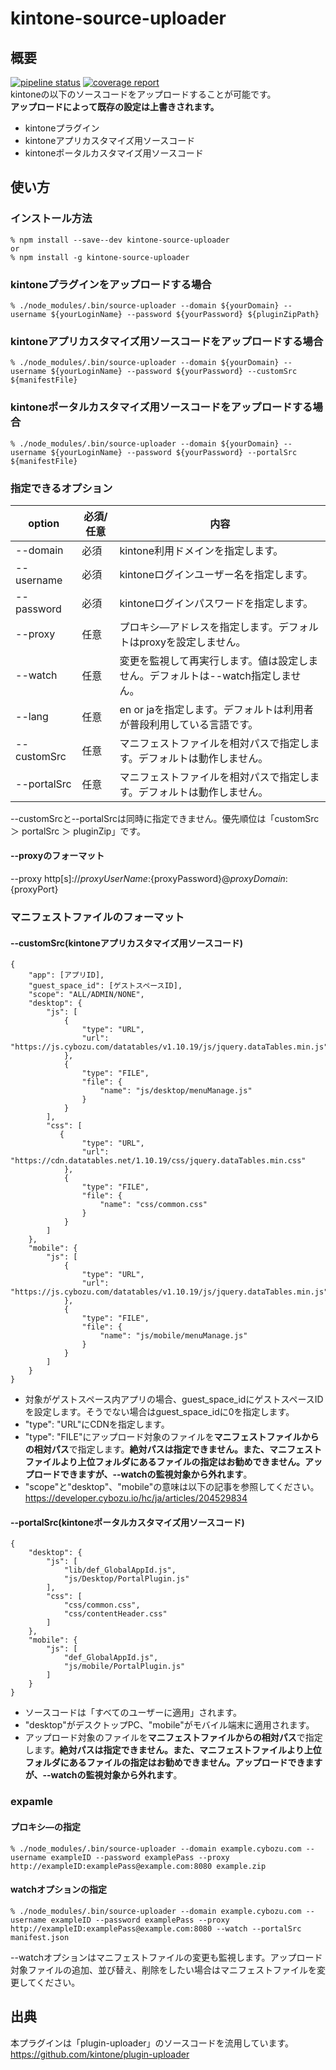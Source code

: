 # kintone-source-uploader
## 概要
[![pipeline status](https://gitlab.com/k-masa2501/kintone-source-uploader/badges/develop/pipeline.svg)](https://gitlab.com/k-masa2501/kintone-source-uploader/commits/develop)
[![coverage report](https://gitlab.com/k-masa2501/kintone-source-uploader/badges/develop/coverage.svg)](https://gitlab.com/k-masa2501/kintone-source-uploader/commits/develop)  
kintoneの以下のソースコードをアップロードすることが可能です。  
**アップロードによって既存の設定は上書きされます。**  
- kintoneプラグイン  
- kintoneアプリカスタマイズ用ソースコード  
- kintoneポータルカスタマイズ用ソースコード  

## 使い方
### インストール方法
```
% npm install --save--dev kintone-source-uploader
or
% npm install -g kintone-source-uploader
```
  
### kintoneプラグインをアップロードする場合
```
% ./node_modules/.bin/source-uploader --domain ${yourDomain} --username ${yourLoginName} --password ${yourPassword} ${pluginZipPath}
```
  
### kintoneアプリカスタマイズ用ソースコードをアップロードする場合
```
% ./node_modules/.bin/source-uploader --domain ${yourDomain} --username ${yourLoginName} --password ${yourPassword} --customSrc ${manifestFile}
```
  
### kintoneポータルカスタマイズ用ソースコードをアップロードする場合
```
% ./node_modules/.bin/source-uploader --domain ${yourDomain} --username ${yourLoginName} --password ${yourPassword} --portalSrc ${manifestFile}
```
  
### 指定できるオプション
|option  |必須/任意 |内容  |
|---|---|---|
|--domain  |必須  |kintone利用ドメインを指定します。  |
|--username  |必須  |kintoneログインユーザー名を指定します。  |
|--password  |必須  |kintoneログインパスワードを指定します。  |
|--proxy  |任意  |プロキシ―アドレスを指定します。デフォルトはproxyを設定しません。  |
|--watch  |任意  |変更を監視して再実行します。値は設定しません。デフォルトは--watch指定しません。  |
|--lang  |任意  |en or jaを指定します。デフォルトは利用者が普段利用している言語です。  |
|--customSrc  |任意  |マニフェストファイルを相対パスで指定します。デフォルトは動作しません。  |
|--portalSrc  |任意  |マニフェストファイルを相対パスで指定します。デフォルトは動作しません。  |
  
--customSrcと--portalSrcは同時に指定できません。優先順位は「customSrc ＞ portalSrc ＞ pluginZip」です。

#### --proxyのフォーマット
--proxy http[s]://${proxyUserName}:${proxyPassword}@${proxyDomain}:${proxyPort}  

### マニフェストファイルのフォーマット
#### --customSrc(kintoneアプリカスタマイズ用ソースコード)
```
{
    "app": [アプリID],
    "guest_space_id": [ゲストスペースID],
    "scope": "ALL/ADMIN/NONE",
    "desktop": {
        "js": [
            {
                "type": "URL",
                "url": "https://js.cybozu.com/datatables/v1.10.19/js/jquery.dataTables.min.js" 
            },
            {
                "type": "FILE",
                "file": {
                    "name": "js/desktop/menuManage.js"
                }
            }
        ],
        "css": [
           {
                "type": "URL",
                "url": "https://cdn.datatables.net/1.10.19/css/jquery.dataTables.min.css"
            },
            {
                "type": "FILE",
                "file": {
                    "name": "css/common.css"
                }
            }
        ]
    },
    "mobile": {
        "js": [
            {
                "type": "URL",
                "url": "https://js.cybozu.com/datatables/v1.10.19/js/jquery.dataTables.min.js" 
            },
            {
                "type": "FILE",
                "file": {
                    "name": "js/mobile/menuManage.js"
                }
            }
        ] 
    }
}
```  
- 対象がゲストスペース内アプリの場合、guest_space_idにゲストスペースIDを設定します。そうでない場合はguest_space_idに0を指定します。
- "type": "URL"にCDNを指定します。
- "type": "FILE"にアップロード対象のファイルを**マニフェストファイルからの相対パス**で指定します。**絶対パスは指定できません。また、マニフェストファイルより上位フォルダにあるファイルの指定はお勧めできません。アップロードできますが、--watchの監視対象から外れます**。
- "scope"と"desktop"、"mobile"の意味は以下の記事を参照してください。  https://developer.cybozu.io/hc/ja/articles/204529834  


#### --portalSrc(kintoneポータルカスタマイズ用ソースコード)
```
{
    "desktop": {
        "js": [
            "lib/def_GlobalAppId.js",
            "js/Desktop/PortalPlugin.js"
        ],
        "css": [
            "css/common.css",
            "css/contentHeader.css"
        ]
    },
    "mobile": {
        "js": [
            "def_GlobalAppId.js",
            "js/mobile/PortalPlugin.js"
        ]
    }
}
```  
- ソースコードは「すべてのユーザーに適用」されます。
- "desktop"がデスクトップPC、"mobile"がモバイル端末に適用されます。
- アップロード対象のファイルを**マニフェストファイルからの相対パス**で指定します。**絶対パスは指定できません。また、マニフェストファイルより上位フォルダにあるファイルの指定はお勧めできません。アップロードできますが、--watchの監視対象から外れます**。

### expamle
#### プロキシ―の指定
```
% ./node_modules/.bin/source-uploader --domain example.cybozu.com --username exampleID --password examplePass --proxy http://exampleID:examplePass@example.com:8080 example.zip
```

#### watchオプションの指定
```
% ./node_modules/.bin/source-uploader --domain example.cybozu.com --username exampleID --password examplePass --proxy http://exampleID:examplePass@example.com:8080 --watch --portalSrc manifest.json
```
--watchオプションはマニフェストファイルの変更も監視します。アップロード対象ファイルの追加、並び替え、削除をしたい場合はマニフェストファイルを変更してください。

## 出典
本プラグインは「plugin-uploader」のソースコードを流用しています。  
https://github.com/kintone/plugin-uploader
